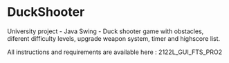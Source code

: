 # DuckShooter
University project - Java Swing - Duck shooter game with obstacles, diferent difficulty levels, upgrade weapon system, timer  and highscore list.

All instructions and requirements are available here : 2122L_GUI_FTS_PRO2

